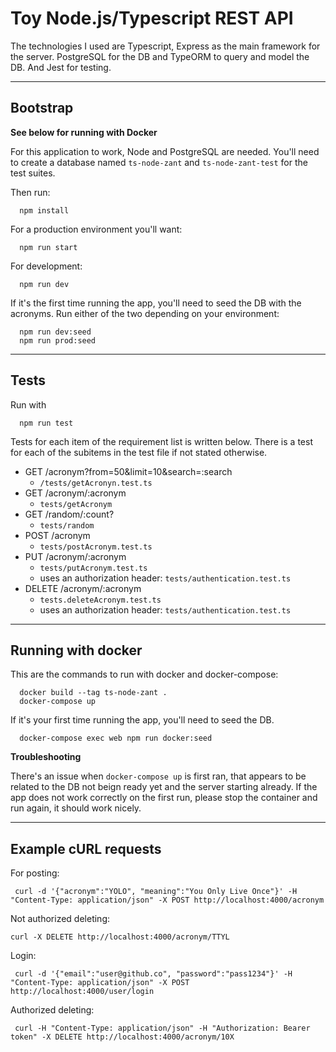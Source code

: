 # Toy Node.js/Typescript REST API

The technologies I used are Typescript, Express as the main framework for the server. PostgreSQL for the DB and TypeORM to query and model the DB. And Jest for testing.

---

## Bootstrap

**See below for running with Docker**

For this application to work, Node and PostgreSQL are needed. You'll need to create a database named `ts-node-zant` and `ts-node-zant-test` for the test suites.

Then run:

```
  npm install
```

For a production environment you'll want:

```
  npm run start
```

For development:

```
  npm run dev
```

If it's the first time running the app, you'll need to seed the DB with the acronyms. Run either of the two depending on your environment:

```
  npm run dev:seed
  npm run prod:seed
```

---

## Tests

Run with

```
  npm run test
```

Tests for each item of the requirement list is written below. There is a test for each of the subitems in the test file if not stated otherwise.

- GET /acronym?from=50&limit=10&search=:search
  - `/tests/getAcronyn.test.ts`
- GET /acronym/:acronym
  - `tests/getAcronym`
- GET /random/:count?
  - `tests/random`
- POST /acronym
  - `tests/postAcronym.test.ts`
- PUT /acronym/:acronym
  - `tests/putAcronym.test.ts`
  - uses an authorization header: `tests/authentication.test.ts`
- DELETE /acronym/:acronym
  - `tests.deleteAcronym.test.ts`
  - uses an authorization header: `tests/authentication.test.ts`

---

## Running with docker

This are the commands to run with docker and docker-compose:

```
  docker build --tag ts-node-zant .
  docker-compose up
```

If it's your first time running the app, you'll need to seed the DB.

```
  docker-compose exec web npm run docker:seed
```

**Troubleshooting**

There's an issue when `docker-compose up` is first ran, that appears to be related to the DB not beign ready yet and the server starting already. If the app does not work correctly on the first run, please stop the container and run again, it should work nicely.

---

## Example cURL requests

For posting:

```
 curl -d '{"acronym":"YOLO", "meaning":"You Only Live Once"}' -H "Content-Type: application/json" -X POST http://localhost:4000/acronym
```

Not authorized deleting:

```
curl -X DELETE http://localhost:4000/acronym/TTYL
```

Login:

```
 curl -d '{"email":"user@github.co", "password":"pass1234"}' -H "Content-Type: application/json" -X POST http://localhost:4000/user/login
```

Authorized deleting:

```
 curl -H "Content-Type: application/json" -H "Authorization: Bearer token" -X DELETE http://localhost:4000/acronym/10X
```
